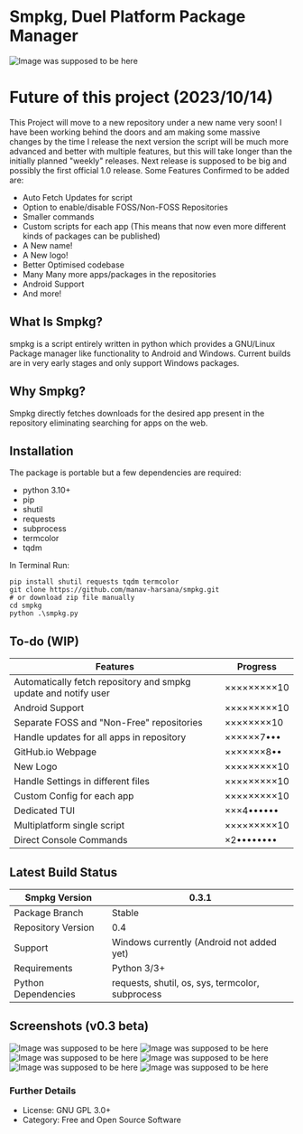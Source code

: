 # Smpkg, Duel Platform Package Manager
![Image was supposed to be here](https://github.com/manav-harsana/smpkg/blob/main/config/images/banner.png?raw=true)

# Future of this project (2023/10/14)
This Project will move to a new repository under a new name very soon! I have been working behind the doors and am making some massive changes by the time I release the next version the script will be much more advanced and better with multiple features, but this will take longer than the initially planned "weekly" releases. Next release is supposed to be big and possibly the first official 1.0 release.
Some Features Confirmed to be added are:
- Auto Fetch Updates for script
- Option to enable/disable FOSS/Non-FOSS Repositories
- Smaller commands
- Custom scripts for each app (This means that now even more different kinds of packages can be published)
- A New name!
- A New logo!
- Better Optimised codebase
- Many Many more apps/packages in the repositories
- Android Support
- And more!

## What Is Smpkg?
smpkg is a script entirely written in python which provides a GNU/Linux Package manager like functionality to Android and Windows. Current builds are in very early stages and only support Windows packages.

## Why Smpkg?
Smpkg directly fetches downloads for the desired app present in the repository eliminating searching for apps on the web.

## Installation
The package is portable but a few dependencies are required:
- python 3.10+
- pip
- shutil
- requests
- subprocess
- termcolor
- tqdm

In Terminal Run:
```
pip install shutil requests tqdm termcolor
git clone https://github.com/manav-harsana/smpkg.git
# or download zip file manually
cd smpkg
python .\smpkg.py
```

## To-do (WIP)

| Features | Progress|
|-------------|------------|
|Automatically fetch repository and smpkg update and notify user |  ×××××××××10 |
|Android Support | ×××××××××10 |
|Separate FOSS and "Non-Free" repositories | ××××××××10 |
|Handle updates for all apps in repository| ××××××7••• |
|GitHub.io Webpage|×××××××8••|
|New Logo| ×××××××××10|
|Handle Settings in different files|×××××××××10|
|Custom Config for each app|×××××××××10|
|Dedicated TUI| ×××4••••••|
|Multiplatform single script| ×××××××××10|
|Direct Console Commands|×2••••••••|

## Latest Build Status
|Smpkg Version| 0.3.1 |
|-------------------|-----|
|Package Branch|Stable|
|Repository Version|0.4|
|Support|Windows currently (Android not added yet)|
|Requirements| Python 3/3+|
|Python Dependencies| requests, shutil, os, sys, termcolor, subprocess|

## Screenshots (v0.3 beta)
![Image was supposed to be here](https://github.com/manav-harsana/smpkg/blob/main/config/images/icon.png?raw=true)
![Image was supposed to be here](https://github.com/manav-harsana/smpkg/blob/main/config/images/screenshot1.png?raw=true)
![Image was supposed to be here](https://github.com/manav-harsana/smpkg/blob/main/config/images/screenshot2.png?raw=true)
![Image was supposed to be here](https://github.com/manav-harsana/smpkg/blob/main/config/images/screenshot3.png?raw=true)
![Image was supposed to be here](https://github.com/manav-harsana/smpkg/blob/main/config/images/screenshot4.png?raw=true)
![Image was supposed to be here](https://github.com/manav-harsana/smpkg/blob/main/config/images/screenshot5.png?raw=true)

### Further Details
- License: GNU GPL 3.0+
- Category: Free and Open Source Software
